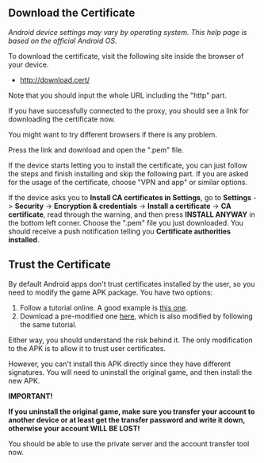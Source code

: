 ﻿## Download the Certificate

*Android device settings may vary by operating system. This help page is
based on the official Android OS.*

To download the certificate, visit the following site inside the browser
of your device.

* http://download.cert/

Note that you should input the whole URL including the "http" part.

If you have successfully connected to the proxy, you should see a link
for downloading the certificate now.

You might want to try different browsers if there is any problem.

Press the link and download and open the ".pem" file. 

If the device starts letting you to install the certificate, you can just
follow the steps and finish installing and skip the following part. If you
are asked for the usage of the certificate, choose "VPN and app" or similar
options.

If the device asks you to **Install CA certificates in Settings**, go to
**Settings** -> **Security** -> **Encryption & credentials** -> **Install
a certificate** -> **CA certificate**, read through the warning, and then
press **INSTALL ANYWAY** in the bottom left corner. Choose the ".pem" file
you just downloaded. You should receive a push notification telling you
**Certificate authorities installed**.

## Trust the Certificate

By default Android apps don't trust certificates installed by the user, so
you need to modify the game APK package. You have two options:

1. Follow a tutorial online. A good example is [this one](https://hurricanelabs.com/blog/modifying-android-apps-to-allow-tls-intercept-with-user-cas/).
2. Download a pre-modified one [here](https://yuyuyui-apk.s3.ap-northeast-1.amazonaws.com/3.28.0/jp.co.altplus.yuyuyui.allow_ssl.apk),
which is also modified by following the same tutorial.

Either way, you should understand the risk behind it. The only modification
to the APK is to allow it to trust user certificates.

However, you can't install this APK directly since they have different
signatures. You will need to uninstall the original game, and then install
the new APK.

**IMPORTANT!**

**If you uninstall the original game, make sure you transfer
your account to another device or at least get the transfer password and
write it down, otherwise your account WILL BE LOST!**

You should be able to use the private server and the account transfer tool
now.